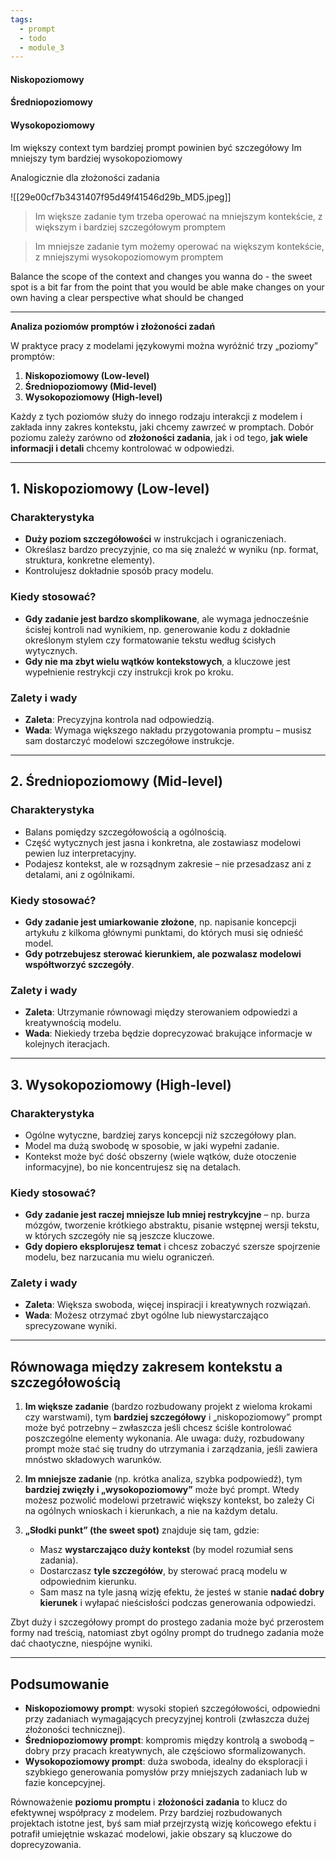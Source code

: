 ```yaml
---
tags:
  - prompt
  - todo
  - module_3
---
```

#### Niskopoziomowy
#### Średniopoziomowy
#### Wysokopoziomowy

Im większy context tym bardziej prompt powinien być szczegółowy
Im mniejszy tym bardziej wysokopoziomowy

Analogicznie dla złożoności zadania

![[29e00cf7b3431407f95d49f41546d29b_MD5.jpeg]]


>Im większe zadanie tym trzeba operować na mniejszym kontekście, z większym i bardziej szczegółowym promptem

>Im mniejsze zadanie tym możemy operować na większym kontekście, z mniejszymi wysokopoziomowym promptem

Balance the scope of the context and changes you wanna do - the sweet spot is a bit far from the point that you would be able make changes on your own having a clear perspective what should be changed 

----
**Analiza poziomów promptów i złożoności zadań**

W praktyce pracy z modelami językowymi można wyróżnić trzy „poziomy” promptów:

1. **Niskopoziomowy (Low-level)**
2. **Średniopoziomowy (Mid-level)**
3. **Wysokopoziomowy (High-level)**

Każdy z tych poziomów służy do innego rodzaju interakcji z modelem i zakłada inny zakres kontekstu, jaki chcemy zawrzeć w promptach. Dobór poziomu zależy zarówno od **złożoności zadania**, jak i od tego, **jak wiele informacji i detali** chcemy kontrolować w odpowiedzi.

---

## 1. Niskopoziomowy (Low-level)

### Charakterystyka

- **Duży poziom szczegółowości** w instrukcjach i ograniczeniach.
- Określasz bardzo precyzyjnie, co ma się znaleźć w wyniku (np. format, struktura, konkretne elementy).
- Kontrolujesz dokładnie sposób pracy modelu.

### Kiedy stosować?

- **Gdy zadanie jest bardzo skomplikowane**, ale wymaga jednocześnie ścisłej kontroli nad wynikiem, np. generowanie kodu z dokładnie określonym stylem czy formatowanie tekstu według ścisłych wytycznych.
- **Gdy nie ma zbyt wielu wątków kontekstowych**, a kluczowe jest wypełnienie restrykcji czy instrukcji krok po kroku.

### Zalety i wady

- **Zaleta**: Precyzyjna kontrola nad odpowiedzią.
- **Wada**: Wymaga większego nakładu przygotowania promptu – musisz sam dostarczyć modelowi szczegółowe instrukcje.

---

## 2. Średniopoziomowy (Mid-level)

### Charakterystyka

- Balans pomiędzy szczegółowością a ogólnością.
- Część wytycznych jest jasna i konkretna, ale zostawiasz modelowi pewien luz interpretacyjny.
- Podajesz kontekst, ale w rozsądnym zakresie – nie przesadzasz ani z detalami, ani z ogólnikami.

### Kiedy stosować?

- **Gdy zadanie jest umiarkowanie złożone**, np. napisanie koncepcji artykułu z kilkoma głównymi punktami, do których musi się odnieść model.
- **Gdy potrzebujesz sterować kierunkiem, ale pozwalasz modelowi współtworzyć szczegóły**.

### Zalety i wady

- **Zaleta**: Utrzymanie równowagi między sterowaniem odpowiedzi a kreatywnością modelu.
- **Wada**: Niekiedy trzeba będzie doprecyzować brakujące informacje w kolejnych iteracjach.

---

## 3. Wysokopoziomowy (High-level)

### Charakterystyka

- Ogólne wytyczne, bardziej zarys koncepcji niż szczegółowy plan.
- Model ma dużą swobodę w sposobie, w jaki wypełni zadanie.
- Kontekst może być dość obszerny (wiele wątków, duże otoczenie informacyjne), bo nie koncentrujesz się na detalach.

### Kiedy stosować?

- **Gdy zadanie jest raczej mniejsze lub mniej restrykcyjne** – np. burza mózgów, tworzenie krótkiego abstraktu, pisanie wstępnej wersji tekstu, w których szczegóły nie są jeszcze kluczowe.
- **Gdy dopiero eksplorujesz temat** i chcesz zobaczyć szersze spojrzenie modelu, bez narzucania mu wielu ograniczeń.

### Zalety i wady

- **Zaleta**: Większa swoboda, więcej inspiracji i kreatywnych rozwiązań.
- **Wada**: Możesz otrzymać zbyt ogólne lub niewystarczająco sprecyzowane wyniki.

---

## Równowaga między zakresem kontekstu a szczegółowością

1. **Im większe zadanie** (bardzo rozbudowany projekt z wieloma krokami czy warstwami), tym **bardziej szczegółowy** i „niskopoziomowy” prompt może być potrzebny – zwłaszcza jeśli chcesz ściśle kontrolować poszczególne elementy wykonania. Ale uwaga: duży, rozbudowany prompt może stać się trudny do utrzymania i zarządzania, jeśli zawiera mnóstwo składowych warunków.
    
2. **Im mniejsze zadanie** (np. krótka analiza, szybka podpowiedź), tym **bardziej zwięzły i „wysokopoziomowy”** może być prompt. Wtedy możesz pozwolić modelowi przetrawić większy kontekst, bo zależy Ci na ogólnych wnioskach i kierunkach, a nie na każdym detalu.
    
3. **„Słodki punkt” (the sweet spot)** znajduje się tam, gdzie:
    
    - Masz **wystarczająco duży kontekst** (by model rozumiał sens zadania).
    - Dostarczasz **tyle szczegółów**, by sterować pracą modelu w odpowiednim kierunku.
    - Sam masz na tyle jasną wizję efektu, że jesteś w stanie **nadać dobry kierunek** i wyłapać nieścisłości podczas generowania odpowiedzi.

Zbyt duży i szczegółowy prompt do prostego zadania może być przerostem formy nad treścią, natomiast zbyt ogólny prompt do trudnego zadania może dać chaotyczne, niespójne wyniki.

---

## Podsumowanie

- **Niskopoziomowy prompt**: wysoki stopień szczegółowości, odpowiedni przy zadaniach wymagających precyzyjnej kontroli (zwłaszcza dużej złożoności technicznej).
- **Średniopoziomowy prompt**: kompromis między kontrolą a swobodą – dobry przy pracach kreatywnych, ale częściowo sformalizowanych.
- **Wysokopoziomowy prompt**: duża swoboda, idealny do eksploracji i szybkiego generowania pomysłów przy mniejszych zadaniach lub w fazie koncepcyjnej.

Równoważenie **poziomu promptu** i **złożoności zadania** to klucz do efektywnej współpracy z modelem. Przy bardziej rozbudowanych projektach istotne jest, byś sam miał przejrzystą wizję końcowego efektu i potrafił umiejętnie wskazać modelowi, jakie obszary są kluczowe do doprecyzowania.